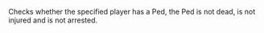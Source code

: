 Checks whether the specified player has a Ped, the Ped is not dead, is not injured and is not arrested.